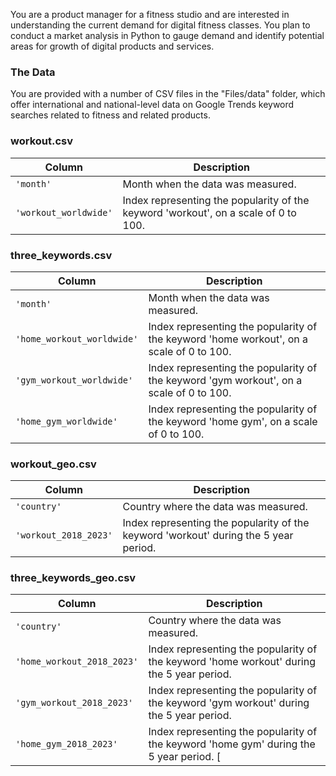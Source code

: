 You are a product manager for a fitness studio and are interested in understanding the current demand for digital fitness classes. You plan to conduct a market analysis in Python to gauge demand and identify potential areas for growth of digital products and services.

### The Data

You are provided with a number of CSV files in the "Files/data" folder, which offer international and national-level data on Google Trends keyword searches related to fitness and related products. 

### workout.csv

| Column     | Description              |
|------------|--------------------------|
| `'month'` | Month when the data was measured. |
| `'workout_worldwide'` | Index representing the popularity of the keyword 'workout', on a scale of 0 to 100. |

### three_keywords.csv

| Column     | Description              |
|------------|--------------------------|
| `'month'` | Month when the data was measured. |
| `'home_workout_worldwide'` | Index representing the popularity of the keyword 'home workout', on a scale of 0 to 100. |
| `'gym_workout_worldwide'` | Index representing the popularity of the keyword 'gym workout', on a scale of 0 to 100. |
| `'home_gym_worldwide'` | Index representing the popularity of the keyword 'home gym', on a scale of 0 to 100. |

### workout_geo.csv

| Column     | Description              |
|------------|--------------------------|
| `'country'` | Country where the data was measured. |
| `'workout_2018_2023'` | Index representing the popularity of the keyword 'workout' during the 5 year period. |

### three_keywords_geo.csv

| Column     | Description              |
|------------|--------------------------|
| `'country'` | Country where the data was measured. |
| `'home_workout_2018_2023'` | Index representing the popularity of the keyword 'home workout' during the 5 year period. |
| `'gym_workout_2018_2023'` | Index representing the popularity of the keyword 'gym workout' during the 5 year period.  |
| `'home_gym_2018_2023'` | Index representing the popularity of the keyword 'home gym' during the 5 year period. [|]()
